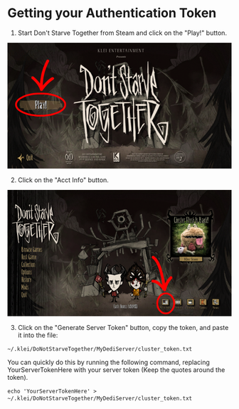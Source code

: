 # Getting your Authentication Token

1. Start Don't Starve Together from Steam and click on the "Play!" button.

![DST Title](images/dst/DST_title.png)

2. Click on the "Acct Info" button.

![DST Menu](images/dst/DST_menu.png)

3. Click on the "Generate Server Token" button, copy the token, and paste it into the file:
```
~/.klei/DoNotStarveTogether/MyDediServer/cluster_token.txt 
```
You can quickly do this by running the following command, replacing YourServerTokenHere with your server token (Keep the quotes around the token).
```
echo 'YourServerTokenHere' > ~/.klei/DoNotStarveTogether/MyDediServer/cluster_token.txt
```